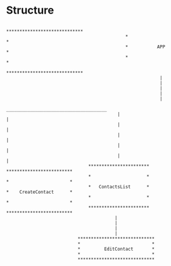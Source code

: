 # Structure


                                                 *****************************
                                                 *                           *
                                                 *           APP             *
                                                 *                           *
                                                 *****************************
                                                              |
                                                              |
                                                              |
                                                              |
                                                              |
                                              ______________________________________
                                              |                                     |
                                              |                                     |
                                              |                                     |
                                              |                                     |
                                              |                                     |
                                   ***********************                   *************************
                                   *                     *                   *                       *
                                   *   ContactsList      *                   *    CreateContact      *
                                   *                     *                   *                       *        
                                   ***********************                   *************************
                                             |
                                             |
                                             |
                                             |
                               *****************************
                               *                           *
                               *         EditContact       *
                               *                           *
                               *****************************
